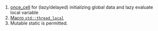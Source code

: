  1. [once_cell](https://docs.rs/once_cell/1.8.0/once_cell/index.html) for (lazy/delayed) initializing global data and lazy evaluate local variable
 2. [Macro `std::thread_local`](https://doc.rust-lang.org/std/macro.thread_local.html)
 3. Mutable static is permitted.
